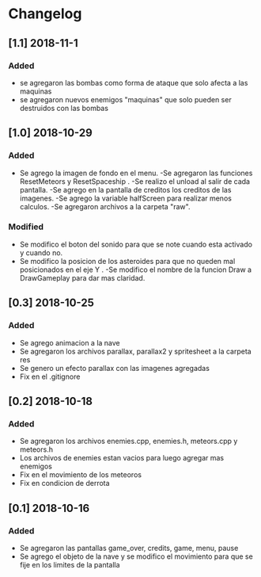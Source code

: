 # Changelog

## [1.1] 2018-11-1
### Added
- se agregaron las bombas como forma de ataque que solo afecta a las maquinas
- se agregaron nuevos enemigos "maquinas" que solo pueden ser destruidos con las bombas

## [1.0] 2018-10-29
### Added
- Se agrego la imagen de fondo en el menu.
-Se agregaron las funciones ResetMeteors y ResetSpaceship .
-Se realizo el unload al salir de cada pantalla.
-Se agrego en la pantalla de creditos los creditos de las imagenes.
-Se agrego la variable halfScreen para realizar menos calculos.
-Se agregaron archivos a la carpeta "raw".
### Modified
- Se modifico el boton del sonido para que se note cuando esta activado y cuando no.
- Se modifico la posicion de los asteroides para que no queden mal posicionados en el eje Y .
-Se modifico el nombre de la funcion Draw a DrawGameplay para dar mas claridad.

## [0.3] 2018-10-25
### Added 
- Se agrego animacion a la nave
- Se agregaron los archivos parallax, parallax2 y spritesheet a la carpeta res 
- Se genero un efecto parallax con las imagenes agregadas
- Fix en el .gitignore  

## [0.2] 2018-10-18
### Added 
- Se agregaron los archivos enemies.cpp, enemies.h, meteors.cpp y meteors.h
- Los archivos de enemies estan vacios para luego agregar mas enemigos
- Fix en el movimiento de los meteoros
- Fix en condicion de derrota 

## [0.1] 2018-10-16
### Added
- Se agregaron las pantallas game_over, credits, game, menu, pause
- Se agrego el objeto de la nave y se modifico el movimiento para que se fije en los limites de la pantalla
